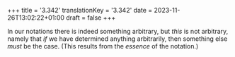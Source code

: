 +++
title = '3.342'
translationKey = '3.342'
date = 2023-11-26T13:02:22+01:00
draft = false
+++

In our notations there is indeed something arbitrary, but <em>this</em> is not arbitrary, namely that <em>if</em> we have determined anything arbitrarily, then something else <em>must</em> be the case. (This results from the <em>essence</em> of the notation.)
